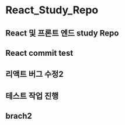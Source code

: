 # React_Study_Repo

## React 및 프론트 엔드 study Repo

## React commit test

## 리액트 버그 수정2

## 테스트 작업 진행

## brach2
